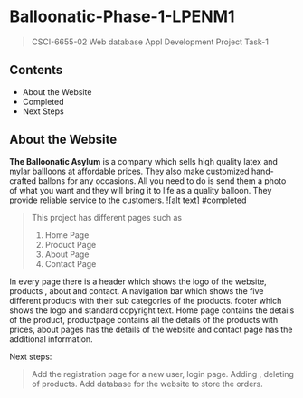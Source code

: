 # Balloonatic-Phase-1-LPENM1

> CSCI-6655-02 Web database Appl Development Project Task-1

## Contents
- About the Website
- Completed
- Next Steps

## About the Website
**The Balloonatic Asylum** is a company which sells high quality latex and mylar ballloons at affordable prices. They also make customized hand-crafted ballons for any occasions. All you need to do is send them a photo of what you want and they will bring it to life as a quality balloon. They provide reliable service to the customers. 
![alt text]
#completed 
> This project has different pages such as
> 1. Home Page
> 2. Product Page
> 3. About Page
> 4. Contact Page 

In every page there is a header which shows the logo of the website, products , about and contact. A navigation bar which shows  the five different products with their sub categories of the products. footer which shows the logo and standard copyright text. Home page contains the details of the product, productpage contains all the details of the products with prices, about pages has the details of the website and contact page has the additional information.

Next steps:
> Add the registration page for a new user, login page.
>Adding , deleting of products.
> Add database for the website to store the orders.




